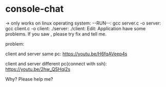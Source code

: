 # console-chat

-> only works on linux operating system:
--RUN--:
gcc server.c -o server:
gcc client.c -o client:
 ./server:
./client:
Edit: Application have some problems. If you saw , please try fix and tell me. 

problem:

client and server same pc:
https://youtu.be/H6fqAVeep4s

client and server different pc(connect with ssh):
https://youtu.be/2hw_QSHqi2s

Why?  Please help me?
